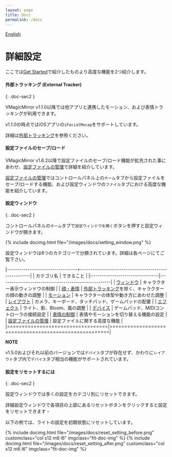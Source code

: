 ```yaml
---
layout: page
title: Docs
permalink: /docs
---
```


[English](./en/docs)

# 詳細設定

ここでは[Get Started](./get_started)で紹介したものより高度な機能を2つ紹介します。


#### 外部トラッキング (External Tracker)
{: .doc-sec2 }

VMagicMirror v1.1.0以降では他アプリと連携したモーション、および表情トラッキングが利用できます。

v1.1.0の時点ではiOSアプリの`iFacialMocap`をサポートしています。

詳細は[外部トラッキング](./docs/external_tracker)を参照ください。


#### 設定ファイルのセーブ/ロード

VMagicMirror v1.6.2以降で設定ファイルのセーブ/ロード機能が拡充された事にあわせ、[設定ファイルの管理](./docs/setting_files)で詳細を紹介しています。

[設定ファイルの管理](./docs/setting_files)ではコントロールパネル上の`ホーム`タブから設定ファイルをセーブ/ロードする機能、および設定ウィンドウの`ファイル`タブにおける高度な機能を紹介しています。


#### 設定ウィンドウ
{: .doc-sec2 }

コントロールパネルの`ホーム`タブで`設定ウィンドウを開く`ボタンを押すと設定ウィンドウが開きます。

{% include docimg.html file="/images/docs/setting_window.png" %}

設定ウィンドウは8つのカテゴリーで分類されています。詳細は各ページにてご覧下さい。

|----------------------------------+------------------------------------------------------|
| カテゴリ名                       | できること                                           |
|:--------------------------------:|:-----------------------------------------------------|
| [ウィンドウ](./docs/window)      | キャラクター表示ウィンドウの制御                     |
| [顔・表情](./docs/face)          | [外部トラッキング](./docs/external_tracker)を除く、キャラクターの顔の動きの調整 |
| [モーション](./docs/motion)      | キャラクターの体型や動き方にあわせた調整             |
| [レイアウト](./docs/layout)      | カメラ、キーボード、タッチパッド、ゲームパッドの配置 |
| [エフェクト](./docs/effects)     | ライト、影、Bloom、風の調整                          |
| [デバイス](./docs/devices)       | ゲームパッド、MIDIコントローラの接続設定             |
| [表情の制御](./docs/expressions) | 表情やモーションを切り替える機能の設定               |
| [設定ファイルの管理](./docs/setting_files) | 設定ファイルに関する高度な機能 |
|==================================|======================================================|


<div class="note-area" markdown="1">

**NOTE**

v1.5.0およびそれ以前のバージョンでは`デバイス`タブが存在せず、かわりに`レイアウト`タブ内で`デバイス`タブ相当の機能がサポートされています。

</div>

#### 設定をリセットするには
{: .doc-sec2 }

設定ウィンドウでは多くの設定をカテゴリ別にリセットできます。

詳細設定ウィンドウで各項目の上部にあるリセットボタンをクリックすると設定をリセットできます・

以下の例では、ライトの設定を初期状態にリセットしています。

<div class="row">
{% include docimg.html file="/images/docs/reset_setting_before.png" customclass="col s12 m6 l6" imgclass="fit-doc-img" %}
{% include docimg.html file="/images/docs/reset_setting_after.png" customclass="col s12 m6 l6" imgclass="fit-doc-img" %}
</div>
